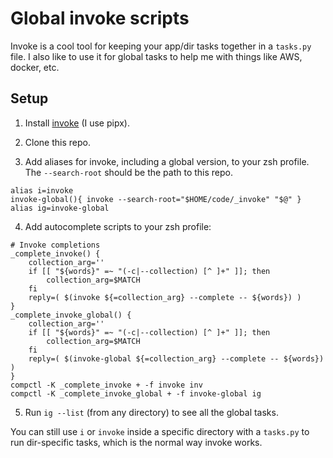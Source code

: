 Global invoke scripts
======

Invoke is a cool tool for keeping your app/dir tasks together in a `tasks.py` file.
I also like to use it for global tasks to help me with things like AWS, docker, etc.

## Setup

1. Install [invoke](http://www.pyinvoke.org/installing.html) (I use pipx).

2. Clone this repo.
   
3. Add aliases for invoke, including a global version, to your zsh profile.
   The `--search-root` should be the path to this repo.
```
alias i=invoke
invoke-global(){ invoke --search-root="$HOME/code/_invoke" "$@" }
alias ig=invoke-global
```

4. Add autocomplete scripts to your zsh profile:
```
# Invoke completions
_complete_invoke() {
    collection_arg=''
    if [[ "${words}" =~ "(-c|--collection) [^ ]+" ]]; then
        collection_arg=$MATCH
    fi
    reply=( $(invoke ${=collection_arg} --complete -- ${words}) )
}
_complete_invoke_global() {
    collection_arg=''
    if [[ "${words}" =~ "(-c|--collection) [^ ]+" ]]; then
        collection_arg=$MATCH
    fi
    reply=( $(invoke-global ${=collection_arg} --complete -- ${words}) )
}
compctl -K _complete_invoke + -f invoke inv
compctl -K _complete_invoke_global + -f invoke-global ig
```

5. Run `ig --list` (from any directory) to see all the global tasks.

You can still use `i` or `invoke` inside a specific directory with a `tasks.py`
to run dir-specific tasks, which is the normal way invoke works.